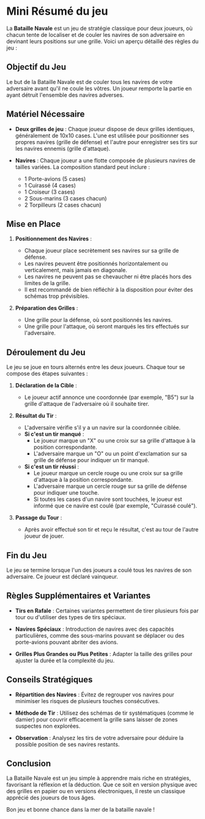 
# Mini Résumé du jeu

La **Bataille Navale** est un jeu de stratégie classique pour deux joueurs, où chacun tente de localiser et de couler les navires de son adversaire en devinant leurs positions sur une grille. Voici un aperçu détaillé des règles du jeu :

## Objectif du Jeu

Le but de la Bataille Navale est de couler tous les navires de votre adversaire avant qu'il ne coule les vôtres. Un joueur remporte la partie en ayant détruit l'ensemble des navires adverses.

## Matériel Nécessaire

- **Deux grilles de jeu** : Chaque joueur dispose de deux grilles identiques, généralement de 10x10 cases. L'une est utilisée pour positionner ses propres navires (grille de défense) et l'autre pour enregistrer ses tirs sur les navires ennemis (grille d'attaque).
  
- **Navires** : Chaque joueur a une flotte composée de plusieurs navires de tailles variées. La composition standard peut inclure :
  - 1 Porte-avions (5 cases)
  - 1 Cuirassé (4 cases)
  - 1 Croiseur (3 cases)
  - 2 Sous-marins (3 cases chacun)
  - 2 Torpilleurs (2 cases chacun)

## Mise en Place

1. **Positionnement des Navires** :
   - Chaque joueur place secrètement ses navires sur sa grille de défense.
   - Les navires peuvent être positionnés horizontalement ou verticalement, mais jamais en diagonale.
   - Les navires ne peuvent pas se chevaucher ni être placés hors des limites de la grille.
   - Il est recommandé de bien réfléchir à la disposition pour éviter des schémas trop prévisibles.

2. **Préparation des Grilles** :
   - Une grille pour la défense, où sont positionnés les navires.
   - Une grille pour l'attaque, où seront marqués les tirs effectués sur l'adversaire.

## Déroulement du Jeu

Le jeu se joue en tours alternés entre les deux joueurs. Chaque tour se compose des étapes suivantes :

1. **Déclaration de la Cible** :
   - Le joueur actif annonce une coordonnée (par exemple, "B5") sur la grille d'attaque de l'adversaire où il souhaite tirer.

2. **Résultat du Tir** :
   - L'adversaire vérifie s'il y a un navire sur la coordonnée ciblée.
   - **Si c'est un tir manqué** :
     - Le joueur marque un "X" ou une croix sur sa grille d'attaque à la position correspondante.
     - L'adversaire marque un "O" ou un point d'exclamation sur sa grille de défense pour indiquer un tir manqué.
   - **Si c'est un tir réussi** :
     - Le joueur marque un cercle rouge ou une croix sur sa grille d'attaque à la position correspondante.
     - L'adversaire marque un cercle rouge sur sa grille de défense pour indiquer une touche.
     - Si toutes les cases d'un navire sont touchées, le joueur est informé que ce navire est coulé (par exemple, "Cuirassé coulé").

3. **Passage du Tour** :
   - Après avoir effectué son tir et reçu le résultat, c'est au tour de l'autre joueur de jouer.

## Fin du Jeu

Le jeu se termine lorsque l'un des joueurs a coulé tous les navires de son adversaire. Ce joueur est déclaré vainqueur.

## Règles Supplémentaires et Variantes

- **Tirs en Rafale** : Certaines variantes permettent de tirer plusieurs fois par tour ou d'utiliser des types de tirs spéciaux.
  
- **Navires Spéciaux** : Introduction de navires avec des capacités particulières, comme des sous-marins pouvant se déplacer ou des porte-avions pouvant abriter des avions.

- **Grilles Plus Grandes ou Plus Petites** : Adapter la taille des grilles pour ajuster la durée et la complexité du jeu.

## Conseils Stratégiques

- **Répartition des Navires** : Évitez de regrouper vos navires pour minimiser les risques de plusieurs touches consécutives.
  
- **Méthode de Tir** : Utilisez des schémas de tir systématiques (comme le damier) pour couvrir efficacement la grille sans laisser de zones suspectes non explorées.
  
- **Observation** : Analysez les tirs de votre adversaire pour déduire la possible position de ses navires restants.

## Conclusion

La Bataille Navale est un jeu simple à apprendre mais riche en stratégies, favorisant la réflexion et la déduction. Que ce soit en version physique avec des grilles en papier ou en versions électroniques, il reste un classique apprécié des joueurs de tous âges.

Bon jeu et bonne chance dans la mer de la bataille navale !